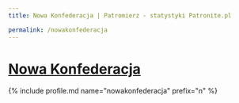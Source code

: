 ```yaml
---
title: Nowa Konfederacja | Patromierz - statystyki Patronite.pl

permalink: /nowakonfederacja
---
```


# [Nowa Konfederacja](https://patronite.pl/nowakonfederacja)

{% include profile.md name="nowakonfederacja" prefix="n" %}
